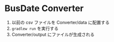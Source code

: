 
# BusDate Converter

1. 以前の csv ファイルを Converter/data に配置する
2. `gradlew run` を実行する
3. Converter/output にファイルが生成される